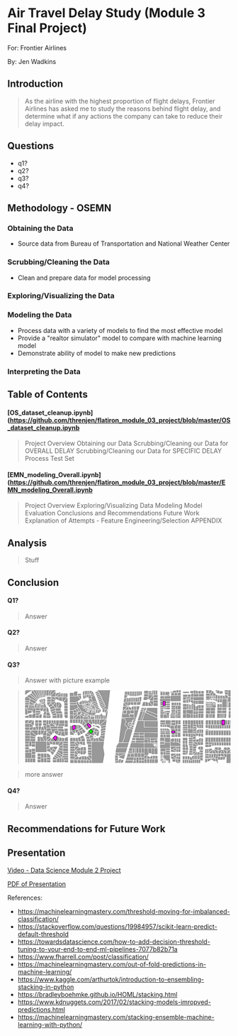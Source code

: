 # Air Travel Delay Study (Module 3 Final Project)

For: Frontier Airlines

By: Jen Wadkins


## Introduction

>As the airline with the highest proportion of flight delays, Frontier Airlines has asked me to study the reasons behind flight delay, and determine what if any actions the company can take to reduce their delay impact.

## Questions

* q1?
* q2?
* q3?
* q4?

## Methodology - OSEMN

### Obtaining the Data
* Source data from Bureau of Transportation and National Weather Center
### Scrubbing/Cleaning the Data
* Clean and prepare data for model processing
### Exploring/Visualizing the Data
### Modeling the Data
* Process data with a variety of models to find the most effective model
* Provide a "realtor simulator" model to compare with machine learning model
* Demonstrate ability of model to make new predictions
### Interpreting the Data

## Table of Contents


#### [OS_dataset_cleanup.ipynb](https://github.com/threnjen/flatiron_module_03_project/blob/master/OS_dataset_cleanup.ipynb

> Project Overview
> Obtaining our Data
> Scrubbing/Cleaning our Data for OVERALL DELAY
> Scrubbing/Cleaning our Data for SPECIFIC DELAY
> Process Test Set


#### [EMN_modeling_Overall.ipynb](https://github.com/threnjen/flatiron_module_03_project/blob/master/EMN_modeling_Overall.ipynb

> Project Overview
> Exploring/Visualizing Data
> Modeling
> Model Evaluation
> Conclusions and Recommendations
> Future Work
> Explanation of Attempts - Feature Engineering/Selection
> APPENDIX


## Analysis

> Stuff

## Conclusion

#### Q1?
> Answer 

#### Q2?
> Answer

#### Q3?
>Answer with picture example

>![Figure 1 - Housing Sales in King County by Location](https://github.com/threnjen/dsc-mod-2-project-v2-1-online-ds-sp-000/blob/master/images/comps_plat.png)

>more answer

#### Q4?

>Answer


## Recommendations for Future Work

> 


## Presentation
[Video - Data Science Module 2 Project](https://youtu.be/vsyFdHGtmqM)

[PDF of Presentation](https://github.com/threnjen/dsc-mod-2-project-v2-1-online-ds-sp-000/blob/master/mod_2_project.pdf)





References:
* https://machinelearningmastery.com/threshold-moving-for-imbalanced-classification/
* https://stackoverflow.com/questions/19984957/scikit-learn-predict-default-threshold
* https://towardsdatascience.com/how-to-add-decision-threshold-tuning-to-your-end-to-end-ml-pipelines-7077b82b71a
* https://www.fharrell.com/post/classification/
* https://machinelearningmastery.com/out-of-fold-predictions-in-machine-learning/
* https://www.kaggle.com/arthurtok/introduction-to-ensembling-stacking-in-python
* https://bradleyboehmke.github.io/HOML/stacking.html
* https://www.kdnuggets.com/2017/02/stacking-models-imropved-predictions.html
* https://machinelearningmastery.com/stacking-ensemble-machine-learning-with-python/
